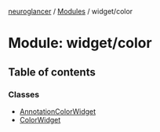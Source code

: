 [neuroglancer](../README.md) / [Modules](../modules.md) / widget/color

# Module: widget/color

## Table of contents

### Classes

- [AnnotationColorWidget](../classes/widget_color.AnnotationColorWidget.md)
- [ColorWidget](../classes/widget_color.ColorWidget.md)

